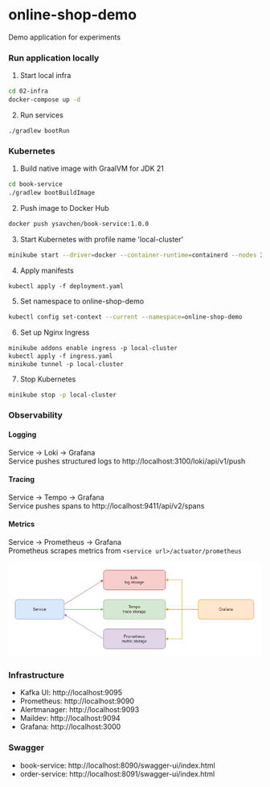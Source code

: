 # online-shop-demo

Demo application for experiments

### Run application locally
1. Start local infra
```bash
cd 02-infra
docker-compose up -d
```
2. Run services
```
./gradlew bootRun
```

### Kubernetes
1. Build native image with GraalVM for JDK 21
```bash
cd book-service
./gradlew bootBuildImage
```
2. Push image to Docker Hub
```bash
docker push ysavchen/book-service:1.0.0
```
3. Start Kubernetes with profile name 'local-cluster'
```bash
minikube start --driver=docker --container-runtime=containerd --nodes 3 -p local-cluster
```
4. Apply manifests
```
kubectl apply -f deployment.yaml
```
5. Set namespace to online-shop-demo
```bash
kubectl config set-context --current --namespace=online-shop-demo
```
6. Set up Nginx Ingress
```
minikube addons enable ingress -p local-cluster
kubectl apply -f ingress.yaml
minikube tunnel -p local-cluster
```
7. Stop Kubernetes
```bash
minikube stop -p local-cluster
```

### Observability

#### Logging
Service -> Loki -> Grafana<br/>
Service pushes structured logs to http://localhost:3100/loki/api/v1/push

#### Tracing
Service -> Tempo -> Grafana<br/>
Service pushes spans to http://localhost:9411/api/v2/spans

#### Metrics
Service -> Prometheus -> Grafana<br/>
Prometheus scrapes metrics from `<service url>/actuator/prometheus`

<img alt="observability" src="https://github.com/ysavchen/online-shop-demo/blob/main/01-schema/observability.png"/>

### Infrastructure
- Kafka UI: http://localhost:9095
- Prometheus: http://localhost:9090
- Alertmanager: http://localhost:9093
- Maildev: http://localhost:9094
- Grafana: http://localhost:3000

### Swagger
- book-service: http://localhost:8090/swagger-ui/index.html
- order-service: http://localhost:8091/swagger-ui/index.html